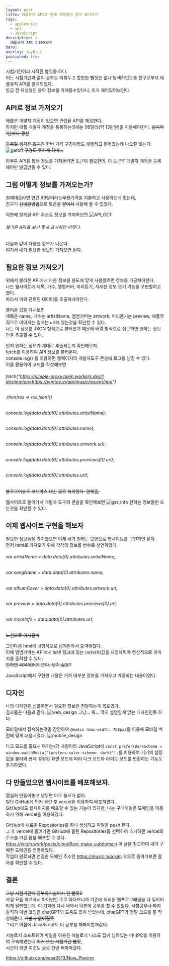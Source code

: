 ```yaml
---
layout: post
title: 애플뮤직 API로 현재 재생중인 음악 표시하기
tags:
  - applemusic
  - api
  - JavaScript
description: >
  애플뮤직 API 이용해보기
hero:
overlay: skyblue
published: true
---
```

시험기간이라 시작된 뻘짓중 하나.  
어느 시험기간과 같이 공부는 미뤄두고 할만한 뻘짓은 없나 탐색하던도중 친구로부터 애플뮤직 API를 알게되었다.  
방금 전 재생했던 음악 정보를 가져올수있다니, 이거 재미있어보인다.  



## API로 정보 가져오기
애플은 개발자 계정이 있으면 관련된 API를 제공한다.  
하지만 애플 개발자 계정을 등록하는데에는 99달러(약 13만원)을 지불해야한다. ~~심지어 1년마다 갱신~~  

~~등록할 생각은 없지만~~ 한번 가격 구경이라도 해볼려고 들어갔는데 나오질 않는다.  
![getoff](/images/applemusic/getaway.png)
~~구경도 못하게 하네...~~  

아무튼 API를 통해 정보를 가져올려면 토큰이 필요한데, 이 토큰은 개발자 계정을 등록해야만 발급받을 수 있다.  



## 그럼 어떻게 정보를 가져오는가?
원래대로라면 연간 99달러라는~~무친~~가격을 지불하고 사용하는게 맞는데,  
친구가 ~~신비한방법~~으로 토큰을 ~~얻어서~~ 사용해 볼 수 있었다.  

덕분에 얻게된 API 주소로 정보를 가져와보면
![API_GET](/images/applemusic/api_get.png)
###### 불러온 API를 보기 좋게 표시하면 이렇다.  
다음과 같이 다양한 정보가 나온다.  
여기서 내가 필요한 정보만 가져오면 된다.  



## 필요한 정보 가져오기
위에서 불러온 API에서 나온 정보를 용도에 맞게 사용할려면 정보를 가공해야한다.  
나는 웹사이트에 제목, 가수, 앨범커버, 미리듣기, 자세한 정보 보기 기능을 구현할려고 했다.  
따라서 이와 관련된 데이터를 추출해내야한다.  

불러온 값을 다시보면  
제목은 name, 가수는 artistName, 앨범커버는 artwork, 미리듣기는 preview, 애플뮤직으로 이어지는 링크는 url에 있는것을 확인할 수 있다.  
나는 이 정보를 JSON 형식으로 불러왔기 때문에 배열 방식으로 접근하면 원하는 정보만을 추출할 수 있다.  

먼저 원하는 정보가 제대로 추출되는지 확인해보자.  
fetch를 이용하여 API 정보를 불러온다.  
console.log() 를 이용하면 웹페이지의 개발자도구 콘솔에 로그를 남길 수 있다.  
이를 활용하여 코드를 작성해보면

###### fetch("https://simple-proxy.taein.workers.dev/?destination=https://yuntae.in/api/music/recent/noa")
######        .then(res => res.json())
######           console.log(data.data[0].attributes.artistName);
######           console.log(data.data[0].attributes.name);
######           console.log(data.data[0].attributes.artwork.url);
######           console.log(data.data[0].attributes.previews[0].url);
######           console.log(data.data[0].attributes.url);
~~블로그이슈로 코드박스 대신 글로 처리했다. 양해좀;~~  

웹사이트로 들어가서 개발자 도구의 콘솔을 확인해보면
![get_info](/images/applemusic/need_info.png)
원하는 정보들만 뜨는것을 확인할 수 있다.  



## 이제 웹사이트 구현을 해보자
필요한 정보들을 가져왔으면 이제 내가 원하는 모양으로 웹사이트를 구현하면 된다.  
먼저 html로 가져오기 위해 각각의 정보를 변수로 선언하였다.

###### var artistName = data.data[0].attributes.artistName;
###### var songName = data.data[0].attributes.name;
###### var albumCover = data.data[0].attributes.artwork.url;
###### var preview = data.data[0].attributes.previews[0].url;
###### var moreInfo = data.data[0].attributes.url;
~~노션으로 이사갈까~~  

그런다음 html에 id형식으로 넘겨받아서 출력해줬다.  
이때 앨범커버는 API에서 보낸 링크에 있는 {w}x{h}값을 지정헤줘야 정상적으로 이미지를 출력할 수 있다.  
~~안하면 404에러가 뜬다. 보기 싫죠?~~

JavaScript에서 구현한 내용은 거의 대부분 정보를 가져오고 가공하는 내용이였다.  



## 디자인
나의 디자인은 심플하면서 필요한 정보만 전달하는게 목표였다.  
결과물은 다음과 같다.
![web_design](/images/applemusic/final_design.png)
그냥... 뭐... 딱히 설명할게 없는 디자인인듯 하다.

모바일에서 접속하는것을 감안하여 `@media (max-width: 768px)`를 이용해 모바일 버전에 맞게 대응시켰다.
![mobile_design](/images/applemusic/mobile_design.png)

다크 모드를 중요시 여기는(?) 사람이라 JavaScript에 `const prefersDarkScheme = window.matchMedia("(prefers-color-scheme: dark)");`를 이용하여
기기의 설정값을 불러와 현재 설정된 화면 모드에 따라 다크 모드와 라이트 모드를 변환하는 기능도 추가하였다.  



## 다 만들었으면 웹사이트를 배포해보자.
열심히 만들어놓고 냅두면 아무 쓸모가 없다.  
일단 GitHub에 먼저 올린 후 vercel을 이용하여 배포하였다.  
GitHub에도 웹페이지를 배포할 수 있는 기능이 있지만, 나는 구매해놓은 도메인을 이용하기 위해 vercel을 이용하였다.

GitHub에 새로운 Repositories를 하나 생성하고 파일을 push 한다.  
그 후 vercel에 들어가면 GitHub에 올린 Repositories를 선택하여 추가하면 vercel의 주소를 가진 웹을 배포할 수 있다.  
https://witch.work/posts/cloudflare-make-subdomain 이 글을 참고하여 내가 구매한 도메인을 연결하였다.  
작업이 완료되면 연결한 도메인 주소인 https://music.noa.kim 으으로 들어가보면 결과를 확인할 수 있다.  



## 결론
~~그냥 시험기간에 공부하기싫어서 한 뻘짓2~~  
사실 요즘 학교에서 파이썬만 주로 하다보니까 기존에 익혀둔 웹프로그래밍을 다 잊어버리게 될뻔했는데, 이 기회에 다시 써봐서 덕분에 공부를 할 수 있었다. ~~시험공부나 하지~~
솔직히 이번 코딩은 chatGPT의 도움도 많이 받았는데, chatGPT가 정말 코드를 잘 작성해준다. ~~개발자 없어질듯~~  
그리고 이참에 JavaScript도 더 공부를 해봐야할꺼같다.

시놀로지 소프트웨어 파일을 이용한 헤놀로지 나스도 집에 남아있는 미니PC를 이용하여 구축해봤는데 ~~이거 또한 시험기간 뻘짓~~,  
시간이 되면 이것도 글로 한번 써봐야겠다.  


https://github.com/yesa0513/Now_Playing
